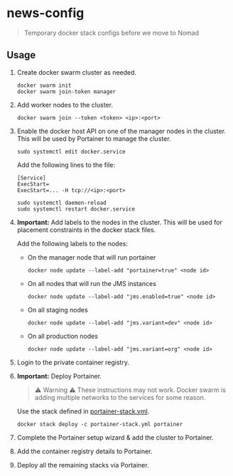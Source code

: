 # news-config

> Temporary docker stack configs before we move to Nomad

## Usage

1. Create docker swarm cluster as needed.
   
   ```shell
   docker swarm init
   docker swarm join-token manager
   ```
2. Add worker nodes to the cluster.

    ```shell
    docker swarm join --token <token> <ip>:<port>
    ```

3. Enable the docker host API on one of the manager nodes in the cluster. This will be used by Portainer to manage the cluster.

   ```shell
   sudo systemctl edit docker.service
   ```
   
   Add the following lines to the file:
   ```unit
   [Service]
   ExecStart=
   ExecStart=... -H tcp://<ip>:<port>
   ```

   ```shell
   sudo systemctl daemon-reload
   sudo systemctl restart docker.service
   ```
 
4. **Important:** Add labels to the nodes in the cluster. This will be used for placement constraints in the docker stack files.

   Add the following labels to the nodes:

   - On the manager node that will run portainer
   
     ```shell
     docker node update --label-add "portainer=true" <node id>
     ```

   - On all nodes that will run the JMS instances

     ```shell
     docker node update --label-add "jms.enabled=true" <node id>
     ```

   - On all staging nodes
   
     ```shell
     docker node update --label-add "jms.variant=dev" <node id>
     ```

   - On all production nodes
   
     ```shell
     docker node update --label-add "jms.variant=org" <node id>
     ```
5. Login to the private container registry.
   
6. **Important:** Deploy Portainer. 

   > :warning: Warning :warning: These instructions may not work. Docker swarm is adding multiple networks to the services for some reason.
   
   Use the stack defined in [portainer-stack.yml](./stacks/portainer/portainer-stack.yml).

   ```shell
   docker stack deploy -c portainer-stack.yml portainer
   ```

7. Complete the Portainer setup wizard & add the cluster to Portainer.

8. Add the container registry details to Portainer.
   
9. Deploy all the remaining stacks via Portainer.